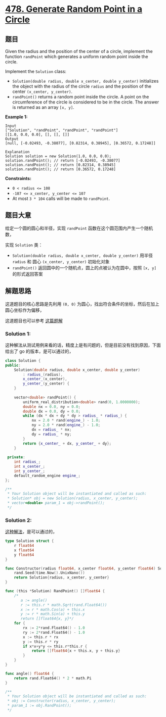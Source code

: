 # [478. Generate Random Point in a Circle](https://leetcode.com/problems/generate-random-point-in-a-circle/)

## 题目

Given the radius and the position of the center of a circle, implement the function `randPoint` which generates a uniform random point inside the circle.

Implement the `Solution` class:

- `Solution(double radius, double x_center, double y_center)` initializes the object with the radius of the circle `radius` and the position of the center `(x_center, y_center)`.
- `randPoint()` returns a random point inside the circle. A point on the circumference of the circle is considered to be in the circle. The answer is returned as an array `[x, y]`.

 

**Example 1:**

```
Input
["Solution", "randPoint", "randPoint", "randPoint"]
[[1.0, 0.0, 0.0], [], [], []]
Output
[null, [-0.02493, -0.38077], [0.82314, 0.38945], [0.36572, 0.17248]]

Explanation
Solution solution = new Solution(1.0, 0.0, 0.0);
solution.randPoint(); // return [-0.02493, -0.38077]
solution.randPoint(); // return [0.82314, 0.38945]
solution.randPoint(); // return [0.36572, 0.17248]
```

 

**Constraints:**

- `0 < radius <= 108`
- `-107 <= x_center, y_center <= 107`
- At most `3 * 104` calls will be made to `randPoint`.

## 题目大意

给定一个圆的圆心和半径，实现 `randPoint` 函数在这个圆范围内产生一个随机数，

实现 `Solution` 类：

- `Solution(double radius, double x_center, double y_center)` 用半径 `radius` 和 圆心 `(x_center, y_center)` 初始化对象
- `randPoint()` 返回圆中的一个随机点，圆上的点被认为在圆中，按照 `[x, y]` 的形式返回答案

## 解题思路

这道题目的核心思路是先利用 `(0, 0)` 为圆心，找出符合条件的坐标，然后在加上 圆心坐标作为偏移，

这道题目也可以参考 [这篇题解](https://leetcode-cn.com/problems/generate-random-point-in-a-circle/solution/c-tui-dao-gai-lu-fen-bu-by-vclip-wp0z/)

### Solution 1:

这种解法从测试用例来看的话，精度上是有问题的，但是目前没有找到原因，下面给出了 go 的版本，是可以通过的，

````c++
class Solution {
public:
    Solution(double radius, double x_center, double y_center) 
        : radius_(radius),
        x_center_(x_center),
        y_center_(y_center) {
    }
    
    vector<double> randPoint() {
        uniform_real_distribution<double> rand(0, 1.0000000);
        double nx = 0.0, ny = 0.0;
        double dx = 0.0, dy = 0.0;
        while (dx * dx + dy * dy > radius_ * radius_) {
            nx = 2.0 * rand(engine_) - 1.0;
            ny = 2.0 * rand(engine_) - 1.0;
            dx = radius_ * nx;
            dy = radius_ * ny;
        }
        return {x_center_ + dx, y_center_ + dy};
    }
    
 private:
    int radius_;
    int x_center_;
    int y_center_;
    default_random_engine engine_;
};

/**
 * Your Solution object will be instantiated and called as such:
 * Solution* obj = new Solution(radius, x_center, y_center);
 * vector<double> param_1 = obj->randPoint();
 */
````

### Solution 2:

[这种解法](https://books.halfrost.com/leetcode/ChapterFour/0400~0499/0478.Generate-Random-Point-in-a-Circle/)，是可以通过的，

````go
type Solution struct {
	r float64
	x float64
	y float64
}

func Constructor(radius float64, x_center float64, y_center float64) Solution {
	rand.Seed(time.Now().UnixNano())
	return Solution{radius, x_center, y_center}
}

func (this *Solution) RandPoint() []float64 {
	/*
	   a := angle()
	   r := this.r * math.Sqrt(rand.Float64())
	   x := r * math.Cos(a) + this.x
	   y := r * math.Sin(a) + this.y
	   return []float64{x, y}*/
	for {
		rx := 2*rand.Float64() - 1.0
		ry := 2*rand.Float64() - 1.0
		x := this.r * rx
		y := this.r * ry
		if x*x+y*y <= this.r*this.r {
			return []float64{x + this.x, y + this.y}
		}
	}
}

func angle() float64 {
	return rand.Float64() * 2 * math.Pi
}

/**
 * Your Solution object will be instantiated and called as such:
 * obj := Constructor(radius, x_center, y_center);
 * param_1 := obj.RandPoint();
 */
````
